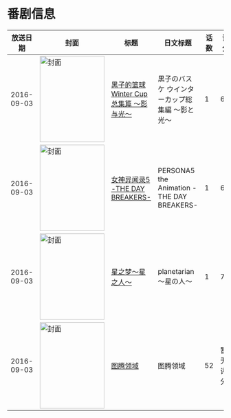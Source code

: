 # 番剧信息

|放送日期|封面|标题|日文标题|话数|评分|评分人数|
|---|---|---|---|---|---|---|
|2016-09-03|<img src="https://lain.bgm.tv/pic/cover/c/ba/59/171120_vGAWT.jpg" alt="封面" style="width:150px;height:200px;object-fit:cover;">|[黑子的篮球 Winter Cup总集篇 ～影与光～](https://bangumi.tv/subject/171120)|黒子のバスケ ウインターカップ総集編 ～影と光～|1|6.0|113人评分|
|2016-09-03|<img src="https://lain.bgm.tv/pic/cover/c/4e/c5/147067_448Ir.jpg" alt="封面" style="width:150px;height:200px;object-fit:cover;">|[女神异闻录5 -THE DAY BREAKERS-](https://bangumi.tv/subject/147067)|PERSONA5 the Animation -THE DAY BREAKERS-|1|6.5|784人评分|
|2016-09-03|<img src="https://lain.bgm.tv/pic/cover/c/5e/b1/178884_5tZ0I.jpg" alt="封面" style="width:150px;height:200px;object-fit:cover;">|[星之梦～星之人～](https://bangumi.tv/subject/178884)|planetarian～星の人～|1|7.5|3153人评分|
|2016-09-03|<img src="https://lain.bgm.tv/pic/cover/c/c3/92/190889_N4xhA.jpg" alt="封面" style="width:150px;height:200px;object-fit:cover;">|[图腾领域](https://bangumi.tv/subject/190889)|图腾领域|52|暂无评分|少于10人评分|
